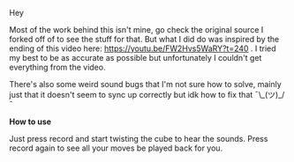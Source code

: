 Hey

Most of the work behind this isn't mine, go check the original source I forked off of to see the stuff for that.
But what I did do was inspired by the ending of this video here: https://youtu.be/FW2Hvs5WaRY?t=240 .
I tried my best to be as accurate as possible but unfortunately I couldn't get everything from the video.

There's also some weird sound bugs that I'm not sure how to solve, mainly just that it doesn't seem to sync up correctly but idk how to fix that ¯\\\_(ツ)_/¯

**How to use**

Just press record and start twisting the cube to hear the sounds. Press record again to see all your moves be played back for you.

